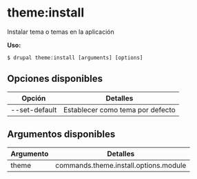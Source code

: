 # theme:install
Instalar tema o temas en la aplicación

**Uso:**
```
$ drupal theme:install [arguments] [options]
```

## Opciones disponibles
Opción | Detalles
-------|-------------
--set-default | Establecer como tema por defecto

## Argumentos disponibles
Argumento | Detalles
---------|-------------
theme | commands.theme.install.options.module
